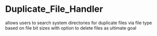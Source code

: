 # Duplicate_File_Handler
allows users to search system directories for duplicate files via file type based on file bit sizes with option to delete files as ultimate goal
